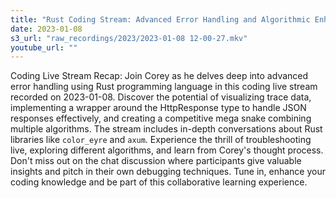 ```yaml
---
title: "Rust Coding Stream: Advanced Error Handling and Algorithmic Enhancements | Coreyja" "
date: 2023-01-08
s3_url: "raw_recordings/2023/2023-01-08 12-00-27.mkv"
youtube_url: ""
---
```



Coding Live Stream Recap: Join Corey as he delves deep into advanced error handling using Rust programming language in this coding live stream recorded on 2023-01-08. Discover the potential of visualizing trace data, implementing a wrapper around the HttpResponse type to handle JSON responses effectively, and creating a competitive mega snake combining multiple algorithms. The stream includes in-depth conversations about Rust libraries like `color_eyre` and `axum`. Experience the thrill of troubleshooting live, exploring different algorithms, and learn from Corey's thought process. Don't miss out on the chat discussion where participants give valuable insights and pitch in their own debugging techniques. Tune in, enhance your coding knowledge and be part of this collaborative learning experience.
